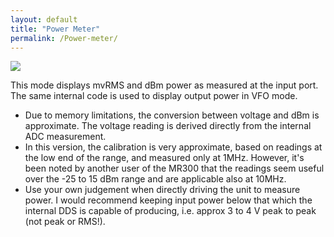 ```yaml
---
layout: default
title: "Power Meter"
permalink: /Power-meter/
---
```


![](https://g1ojs.github.io/G1OJS-MR300-SARK100-Firmware/assets/img/2025-01-20%20V02%20Power%20Meter.png)

This mode displays mvRMS and dBm power as measured at the input port. The same internal code is used to display output power in VFO mode.

- Due to memory limitations, the conversion between voltage and dBm is approximate. The voltage reading is derived directly from the internal ADC measurement.
- In this version, the calibration is very approximate, based on readings at the low end of the range, and measured only at 1MHz. However, it's been noted by another user of the MR300 that the readings seem useful over the -25 to 15 dBm range and are applicable also at 10MHz.
- Use your own judgement when directly driving the unit to measure power. I would recommend keeping input power below that which the internal DDS is capable of producing, i.e. approx 3 to 4 V peak to peak (not peak or RMS!).

